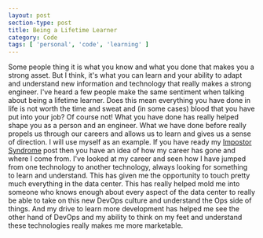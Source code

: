 ```yaml
---
layout: post
section-type: post
title: Being a Lifetime Learner
category: Code
tags: [ 'personal', 'code', 'learning' ]
---
```


Some people thing it is what you know and what you done that makes you a strong asset. But I think, it's what you can learn and your ability to adapt and understand new information and technology that really makes a strong engineer. I've heard a few people make the same sentiment when talking about being a lifetime learner. Does this mean everything you have done in life is not worth the time and sweat and (in some cases) blood that you have put into your job? Of course not! What you have done has really helped shape you as a person and an engineer. What we have done before really propels us through our careers and allows us to learn and gives us a sense of direction. I will use myself as an example. If you have ready my [Impostor Syndrome]("https://jessecanderson.github.io/code/2016/11/07/impostor-syndrome.html") post then you have an idea of how my career has gone and where I come from. I've looked at my career and seen how I have jumped from one technology to another technology, always looking for something to learn and understand. This has given me the opportunity to touch pretty much everything in the data center. This has really helped mold me into someone who knows enough about every aspect of the data center to really be able to take on this new DevOps culture and understand the Ops side of things. And my drive to learn more development has helped me see the other hand of DevOps and my ability to think on my feet and understand these technologies really makes me more marketable.
